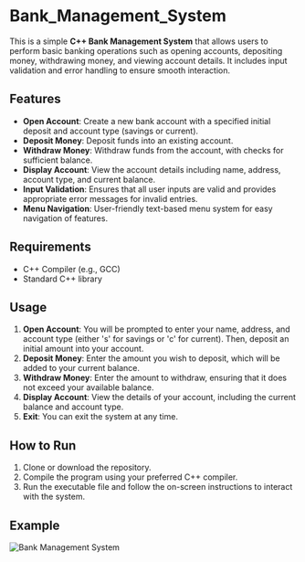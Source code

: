 # Bank_Management_System

This is a simple **C++ Bank Management System** that allows users to perform basic banking operations such as opening accounts, depositing money, withdrawing money, and viewing account details. It includes input validation and error handling to ensure smooth interaction.

## Features

- **Open Account**: Create a new bank account with a specified initial deposit and account type (savings or current).
- **Deposit Money**: Deposit funds into an existing account.
- **Withdraw Money**: Withdraw funds from the account, with checks for sufficient balance.
- **Display Account**: View the account details including name, address, account type, and current balance.
- **Input Validation**: Ensures that all user inputs are valid and provides appropriate error messages for invalid entries.
- **Menu Navigation**: User-friendly text-based menu system for easy navigation of features.

## Requirements

- C++ Compiler (e.g., GCC)
- Standard C++ library

## Usage

1. **Open Account**: You will be prompted to enter your name, address, and account type (either 's' for savings or 'c' for current). Then, deposit an initial amount into your account.
2. **Deposit Money**: Enter the amount you wish to deposit, which will be added to your current balance.
3. **Withdraw Money**: Enter the amount to withdraw, ensuring that it does not exceed your available balance.
4. **Display Account**: View the details of your account, including the current balance and account type.
5. **Exit**: You can exit the system at any time.

## How to Run

1. Clone or download the repository.
2. Compile the program using your preferred C++ compiler.
3. Run the executable file and follow the on-screen instructions to interact with the system.

## Example
![Bank Management System](images/bank_system_screenshot.png)
